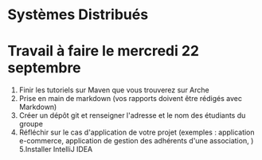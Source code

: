 # **Systèmes Distribués**

# Travail à faire le mercredi 22 septembre 

1. Finir les tutoriels sur Maven que vous trouverez sur Arche
2. Prise en main de markdown (vos rapports doivent être rédigés avec Markdown)
3. Créer un dépôt git et renseigner l'adresse et le nom des étudiants du groupe 
4. Réfléchir sur le cas d'application de votre projet (exemples : application e-commerce, application de gestion des adhérents d'une association,  )
5.Installer IntelliJ IDEA


